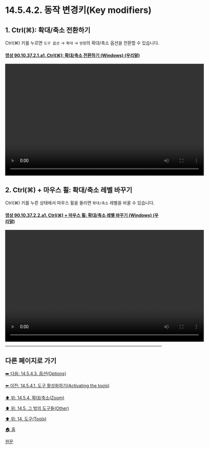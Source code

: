 # 14.5.4.2. 동작 변경키(Key modifiers)

<a id="14-05-04-02-s1"></a>

## 1. Ctrl(⌘): 확대/축소 전환하기
Ctrl(⌘) 키를 누르면 `도구 옵션` → `확대` → `방향`의 확대/축소 옵션을 전환할 수 있습니다.

<a id="90-10-37-02-01-a1"></a>

#### [영상 90.10.37.2.1.a1. Ctrl(⌘): 확대/축소 전환하기 (Windows) (우리말)](./90-10-37-02-01-change_zoom_direction.md#90-10-37-02-01-a1)
<video controls="controls" width="640" height="360" src="https://github.com/wonder13662/gimp/assets/15767104/853bb095-7733-478b-9964-46ec88911752"></video>

<a id="14-05-04-02-s2"></a>

## 2. Ctrl(⌘) + 마우스 휠: 확대/축소 레벨 바꾸기
Ctrl(⌘) 키를 누른 상태에서 마우스 휠을 돌리면 `확대/축소` 레벨을 바꿀 수 있습니다.

<a id="90-10-37-02-02-a1"></a>

#### [영상 90.10.37.2.2.a1. Ctrl(⌘) + 마우스 휠: 확대/축소 레벨 바꾸기 (Windows) (우리말)](./90-10-37-02-02-change_zoom_level.md#90-10-37-02-02-a1)
<video controls="controls" width="640" height="360" src="https://github.com/wonder13662/gimp/assets/15767104/132cd9f8-662c-47d2-b726-de1dde0aa5e7"></video>

***

## 다른 페이지로 가기

[➡️ 다음: 14.5.4.3. 옵션(Options)](./14-05-04-03-options.md)

[⬅️ 이전: 14.5.4.1. 도구 활성화하기(Activating the tools)](./14-05-04-01-activating_the_tool.md)

[⬆️ 위: 14.5.4. 확대/축소(Zoom)](./14-05-04-00-zoom.md)

[⬆️ 위: 14.5. 그 밖의 도구들(Other)](./14-05-00-other.md)

[⬆️ 위: 14. 도구(Tools)](./14-00-tools.md)

[🏠 홈](./00-home.md)

[원문](https://docs.gimp.org/2.10/ko/gimp-tool-zoom.html#idm16794)